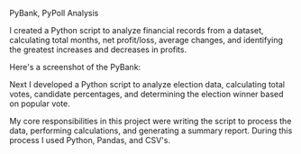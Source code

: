 PyBank, PyPoll Analysis

I created a Python script to analyze financial records from a dataset, calculating total months, net profit/loss, average changes, and identifying the greatest increases and decreases in profits.

Here's a screenshot of the PyBank:

Next I developed a Python script to analyze election data, calculating total votes, candidate percentages, and determining the election winner based on popular vote.


My core responsibilities in this project were writing the script to process the data, performing calculations, and generating a summary report.
During this process I used Python, Pandas, and CSV's.
